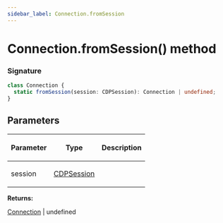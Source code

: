 ```yaml
---
sidebar_label: Connection.fromSession
---
```


# Connection.fromSession() method

### Signature

```typescript
class Connection {
  static fromSession(session: CDPSession): Connection | undefined;
}
```

## Parameters

<table><thead><tr><th>

Parameter

</th><th>

Type

</th><th>

Description

</th></tr></thead>
<tbody><tr><td>

session

</td><td>

[CDPSession](./puppeteer.cdpsession.md)

</td><td>

</td></tr>
</tbody></table>

**Returns:**

[Connection](./puppeteer.connection.md) \| undefined
